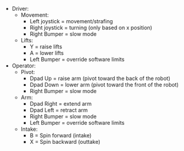 - Driver:
  - Movement:
    - Left joystick = movement/strafing
    - Right joystick = turning (only based on x position)
    - Right Bumper = slow mode
  - Lifts:
    - Y = raise lifts
    - A = lower lifts
    - Left Bumper = override software limits
- Operator:
  - Pivot:
    - Dpad Up = raise arm (pivot toward the back of the robot)
    - Dpad Down = lower arm (pivot toward the front of the robot)
    - Right Bumper = slow mode
  - Arm:
    - Dpad Right = extend arm
    - Dpad Left = retract arm
    - Right Bumper = slow mode
    - Left Bumper = override software limits
  - Intake:
    - B = Spin forward (intake)
    - X = Spin backward (outtake)